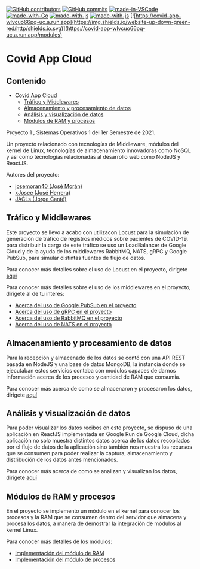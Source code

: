 [![GitHub contributors](https://img.shields.io/github/contributors/Naereen/StrapDown.js.svg)](https://github.com/xJosee/SO1A_G29_Proyecto1/contributors/)
[![GitHub commits](https://img.shields.io/github/commits-since/Naereen/StrapDown.js/v1.0.0.svg)](https://github.com/xJosee/SO1A_G29_Proyecto1/commit/)
[![made-in-VSCode](https://img.shields.io/badge/Made%20in-VSCode-1f425f.svg)](https://code.visualstudio.com/)
[![made-with-Go](https://img.shields.io/badge/Made%20with-Go-1f425f.svg)](http://golang.org)
[![made-with-js](https://img.shields.io/badge/Made%20with-Docker-red.svg)](https://www.docker.com/)
[![made-with-js](https://img.shields.io/badge/Made%20with-JS-yellow.svg)](https://www.javascript.com/)
[![https://covid-app-wlvcuo66pq-uc.a.run.app](https://img.shields.io/website-up-down-green-red/http/shields.io.svg)](https://covid-app-wlvcuo66pq-uc.a.run.app/modules)

# Covid App Cloud
## Contenido
- [Covid App Cloud](#covid-app-cloud)
  * [Tráfico y Middlewares](#tráfico-y-middlewares)
  * [Almacenamiento y procesamiento de datos](#almacenamiento-y-procesamiento-de-datos)
  * [Análisis y visualización de datos](#análisis-y-visualización-de-datos)
  * [Módulos de RAM y procesos](#módulos-de-ram-y-procesos)

Proyecto 1 , Sistemas Operativos 1 del 1er Semestre de 2021.

Un proyecto relacionado con tecnologías de Middleware, módulos del kernel de Linux, tecnologías de almacenamiento innovadoras como NoSQL y así como tecnologías relacionadas al desarrollo web como NodeJS y ReactJS.

Autores del proyecto:
- [josemoran40 (José Morán)](https://github.com/josemoran40)
- [xJosee (José Herrera)](https://github.com/xJosee)
- [JACLs (Jorge Canté)](https://github.com/JACLs)


## Tráfico y Middlewares
Este proyecto se llevo a acabo con utilizacon Locust para la simulación de generación de tráfico de registros médicos sobre pacientes de COVID-19, para distribuir la carga de este tráfico se uso un LoadBalancer de Google Cloud y de la ayuda de los middlewares RabbitMQ, NATS, gRPC y Google PubSub, para simular distintas fuentes de flujo de datos.

Para conocer más detalles sobre el uso de Locust en el proyecto, dirigete [aquí](locust)

Para conocer más detalles sobre el uso de los middlewares en el proyecto, dirigete al de tu interes:
- [Acerca del uso de Google PubSub en el proyecto](googlepubsub)
- [Acerca del uso de gRPC en el proyecto](grpc)
- [Acerca del uso de RabbitMQ en el proyecto](rabbitmq)
- [Acerca del uso de NATS en el proyecto](nats)

## Almacenamiento y procesamiento de datos
Para la recepción y almacenado de los datos se contó con una API REST basada en NodeJS y una base de datos MongoDB, la instancia donde se ejecutaban estos servicios contaba con modulos capaces de darnos información acerca de los procesos y cantidad de RAM que consumia.

Para conocer más acerca de como se almacenaron y procesaron los datos, dirigete [aquí](server)

## Análisis y visualización de datos
Para poder visualizar los datos recibos en este proyecto, se dispuso de una aplicación en ReactJS implementada en Google Run de Google Cloud, dicha aplicación no solo muestra distintos datos acerca de los datos recopilados por el flujo de datos de la aplicación sino también nos muestra los recursos que se consumen para poder realizar la captura, almacenamiento y distribución de los datos antes mencionados.

Para conocer más acerca de como se analizan y visualizan los datos, dirigete [aquí](web-app)

## Módulos de RAM y procesos
En el proyecto se implemento un módulo en el kernel para conocer los procesos y la RAM que se consumen dentro del servidor que almacena y procesa los datos, a manera de demostrar la integración de módulos al kernel Linux.

Para conocer más detalles de los módulos:
- [Implementación del módulo de RAM](rammodule)
- [Implementación del módulo de procesos](processmodule)
